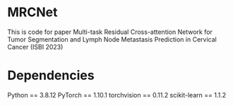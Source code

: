 # MRCNet
This is code for paper Multi-task Residual Cross-attention Network for Tumor Segmentation and Lymph Node Metastasis Prediction in Cervical Cancer (ISBI 2023)

# Dependencies
Python == 3.8.12
PyTorch == 1.10.1
torchvision == 0.11.2
scikit-learn == 1.1.2

